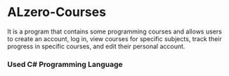 # ALzero-Courses

It is a program that contains some programming courses and allows users to create an account, log in, view courses for specific subjects, track their progress in specific courses, and edit their personal account.

### Used C# Programming Language
